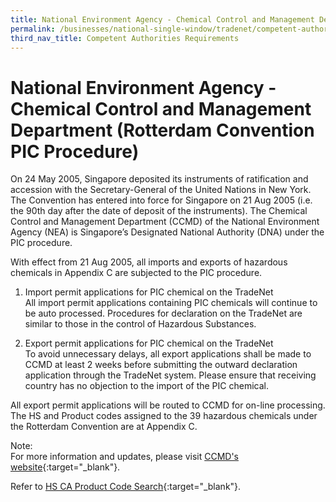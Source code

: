 ```yaml
---
title: National Environment Agency - Chemical Control and Management Department (Rotterdam Convention PIC Procedure)
permalink: /businesses/national-single-window/tradenet/competent-authorities-requirements/national-environment-agency---chemical-control-and-management-department-rotterdam-convention-pic-procedure
third_nav_title: Competent Authorities Requirements
---
```



# National Environment Agency - Chemical Control and Management Department (Rotterdam Convention PIC Procedure)

On 24 May 2005, Singapore deposited its instruments of ratification and accession with the Secretary-General of the United Nations in New York. The Convention has entered into force for Singapore on 21 Aug 2005 (i.e. the 90th day after the date of deposit of the instruments). The Chemical Control and Management Department (CCMD) of the National Environment Agency (NEA) is Singapore’s Designated National Authority (DNA) under the PIC procedure.

With effect from 21 Aug 2005, all imports and exports of hazardous chemicals in Appendix C are subjected to the PIC procedure.

1.  Import permit applications for PIC chemical on the TradeNet  
    All import permit applications containing PIC chemicals will continue to be auto processed. Procedures for declaration on the TradeNet are similar to those in the control of Hazardous Substances.
  
3.  Export permit applications for PIC chemical on the TradeNet  
    To avoid unnecessary delays, all export applications shall be made to CCMD at least 2 weeks before submitting the outward declaration application through the TradeNet system. Please ensure that receiving country has no objection to the import of the PIC chemical.

All export permit applications will be routed to CCMD for on-line processing. The HS and Product codes assigned to the 39 hazardous chemicals under the Rotterdam Convention are at Appendix C.

Note:  
For more information and updates, please visit  [CCMD's website](http://www.nea.gov.sg/anti-pollution-radiation-protection/chemical-safety/hazardous-substances/management-of-hazardous-substances){:target="_blank"}.

Refer to  [HS CA Product Code Search](https://www.tradenet.gov.sg/tradenet/portlets/search/searchHSCA/searchInitHSCA.do){:target="_blank"}.


